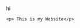 <!--DOCTYPE html-->
<html>
  <head>
    <title> Personal Website </title>
    <link href='style.css' rel='stylesheet' >
  </head>
  
  <body>
    <p>hi</p>
    
    <p> This is my Website</p>
  </body>
  
</html>
